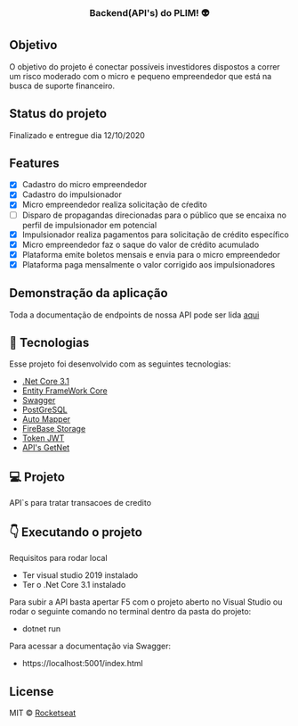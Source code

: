 <h3 align="center">
  Backend(API's) do PLIM! 👽
</h3>

## Objetivo

O objetivo do projeto é conectar possíveis investidores dispostos a correr um risco moderado com o micro e pequeno empreendedor que está na busca de suporte financeiro. 

## Status do projeto

Finalizado e entregue dia 12/10/2020

## Features
- [x] Cadastro do micro empreendedor
- [x] Cadastro do impulsionador
- [x] Micro empreendedor realiza solicitação de cŕedito
- [ ] Disparo de propagandas direcionadas para o público que se encaixa no perfil de impulsionador em potencial
- [x] Impulsionador realiza pagamentos para solicitação de crédito específico
- [x] Micro empreendedor faz o saque do valor de crédito acumulado
- [x] Plataforma emite boletos mensais e envia para o micro empreendedor
- [x] Plataforma paga mensalmente o valor corrigido aos impulsionadores

## Demonstração da aplicação

Toda a documentação de endpoints de nossa API pode ser lida [aqui](https://hacka-getnet.herokuapp.com/Swagger/index.html)

## :pushpin: Tecnologias

Esse projeto foi desenvolvido com as seguintes tecnologias:

- [.Net Core 3.1](https://docs.microsoft.com/pt-br/dotnet/core/)
- [Entity FrameWork Core](https://docs.microsoft.com/pt-br/ef/core/get-started/?tabs=netcore-cli)
- [Swagger](https://docs.microsoft.com/pt-br/aspnet/core/tutorials/getting-started-with-swashbuckle?view=aspnetcore-3.1&tabs=visual-studio)
- [PostGreSQL](https://www.postgresql.org)
- [Auto Mapper](https://automapper.org)
- [FireBase Storage](https://firebase.google.com/docs/storage)
- [Token JWT](https://docs.microsoft.com/pt-br/aspnet/core/security/authorization/introduction?view=aspnetcore-3.1)
- [API's GetNet](https://developers.getnet.com.br)

## :computer: Projeto

API`s para tratar transacoes de credito


## :point_down: Executando o projeto

  Requisitos para rodar local
   - Ter visual studio 2019 instalado 
   - Ter o .Net Core 3.1 instalado 
  
Para subir a API basta apertar F5 com o projeto aberto no Visual Studio ou rodar o seguinte comando no terminal dentro da pasta do projeto:
 - dotnet run

Para acessar a documentação via Swagger:
- https://localhost:5001/index.html

## License

MIT © [Rocketseat](https://github.com/Rocketseat)
